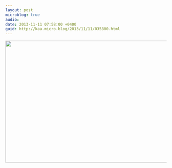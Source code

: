 ```yaml
---
layout: post
microblog: true
audio: 
date: 2013-11-11 07:58:00 +0400
guid: http://kaa.micro.blog/2013/11/11/035800.html
---
```

<img src="https://www.kaa.bz/uploads/2018/4b991369ca.jpg" alt="" width="840" height="382" class="alignnone size-full wp-image-989" />
